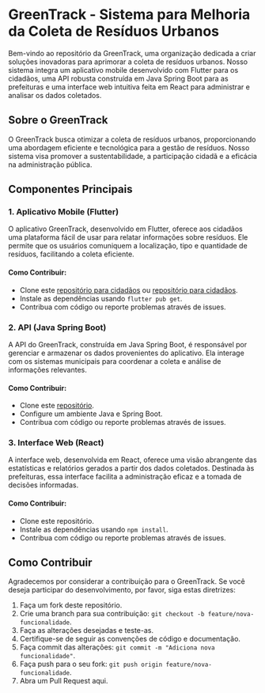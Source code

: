 # GreenTrack - Sistema para Melhoria da Coleta de Resíduos Urbanos

Bem-vindo ao repositório da GreenTrack, uma organização dedicada a criar soluções inovadoras para aprimorar a coleta de resíduos urbanos. Nosso sistema integra um aplicativo mobile desenvolvido com Flutter para os cidadãos, uma API robusta construída em Java Spring Boot para as prefeituras e uma interface web intuitiva feita em React para administrar e analisar os dados coletados.

## Sobre o GreenTrack

O GreenTrack busca otimizar a coleta de resíduos urbanos, proporcionando uma abordagem eficiente e tecnológica para a gestão de resíduos. Nosso sistema visa promover a sustentabilidade, a participação cidadã e a eficácia na administração pública.

## Componentes Principais

### 1. Aplicativo Mobile (Flutter)

O aplicativo GreenTrack, desenvolvido em Flutter, oferece aos cidadãos uma plataforma fácil de usar para relatar informações sobre resíduos. Ele permite que os usuários comuniquem a localização, tipo e quantidade de resíduos, facilitando a coleta eficiente.

#### Como Contribuir:
- Clone este [repositório para cidadãos](https://github.com/Greentrack-temp/citizen-mobile-app.git) ou [repositório para cidadãos](https://github.com/Greentrack-temp/collector-mobile-app.git).
- Instale as dependências usando `flutter pub get`.
- Contribua com código ou reporte problemas através de issues.

### 2. API (Java Spring Boot)

A API do GreenTrack, construída em Java Spring Boot, é responsável por gerenciar e armazenar os dados provenientes do aplicativo. Ela interage com os sistemas municipais para coordenar a coleta e análise de informações relevantes.

#### Como Contribuir:
- Clone este [repositório](https://github.com/Greentrack-temp/rest-api.git).
- Configure um ambiente Java e Spring Boot.
- Contribua com código ou reporte problemas através de issues.

### 3. Interface Web (React)

A interface web, desenvolvida em React, oferece uma visão abrangente das estatísticas e relatórios gerados a partir dos dados coletados. Destinada às prefeituras, essa interface facilita a administração eficaz e a tomada de decisões informadas.

#### Como Contribuir:
- Clone este repositório.
- Instale as dependências usando `npm install`.
- Contribua com código ou reporte problemas através de issues.

## Como Contribuir

Agradecemos por considerar a contribuição para o GreenTrack. Se você deseja participar do desenvolvimento, por favor, siga estas diretrizes:

1. Faça um fork deste repositório.
2. Crie uma branch para sua contribuição: `git checkout -b feature/nova-funcionalidade`.
3. Faça as alterações desejadas e teste-as.
4. Certifique-se de seguir as convenções de código e documentação.
5. Faça commit das alterações: `git commit -m "Adiciona nova funcionalidade"`.
6. Faça push para o seu fork: `git push origin feature/nova-funcionalidade`.
7. Abra um Pull Request aqui.

